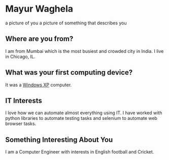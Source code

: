 # Mayur Waghela

a picture of you
a picture of something that describes you

## Where are you from?

I am from Mumbai which is the most busiest and crowded city in India. I live in Chicago, IL.

## What was your first computing device?

It was a [Windows XP](https://en.wikipedia.org/wiki/Windows_XP "windows xp wikipedia") computer.

## IT Interests

I love how we can automate almost everything using IT. I have worked with python libraries to automate testing tasks and selenium to automate web browser tasks. 

## Something Interesting About You

I am a Computer Engineer with interests in English football and Cricket. 

